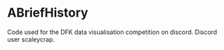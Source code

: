 # ABriefHistory

Code used for the DFK data visualisation competition on discord. Discord user scaleycrap.
